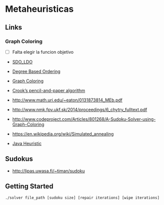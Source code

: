 # Metaheuristicas

## Links

### Graph Coloring

- [ ] Falta elegir la funcion objetivo

- [SDO_LDO](http://www.phys.ubbcluj.ro/~zneda/edu/mc/graphcolouring.pdf)
- [Degree Based Ordering](https://heuristicswiki.wikispaces.com/Degree+based+ordering)
- [Graph Coloring](https://heuristicswiki.wikispaces.com/Graph+coloring)
- [Crook’s pencil-and-paper algorithm](http://www.math.cornell.edu/%7Emec/Summer2009/meerkamp/Site/Solving_any_Sudoku_II.html)
- http://www.math.uri.edu/~eaton/0131873814_MEb.pdf
- http://www.nmk.fpv.ukf.sk/2014/proceedings/6_chytry_fulltext.pdf
- http://www.codeproject.com/Articles/801268/A-Sudoku-Solver-using-Graph-Coloring

- https://en.wikipedia.org/wiki/Simulated_annealing

- [Java Heuristic](http://shah.freeshell.org/graphcoloring/)

## Sudokus

- http://lipas.uwasa.fi/~timan/sudoku

## Getting Started

```bash
./solver file_path [sudoku size] [repair iterations] [wipe iterations]
```
